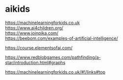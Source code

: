 # aikids

https://machinelearningforkids.co.uk <br/>
https://www.ai4children.org/ <br/>
https://www.joinpika.com/ <br/>
https://beebom.com/examples-of-artificial-intelligence/ <br/>

https://course.elementsofai.com/

https://www.redblobgames.com/pathfinding/a-star/introduction.html#graphs

https://machinelearningforkids.co.uk/#!/links#top
